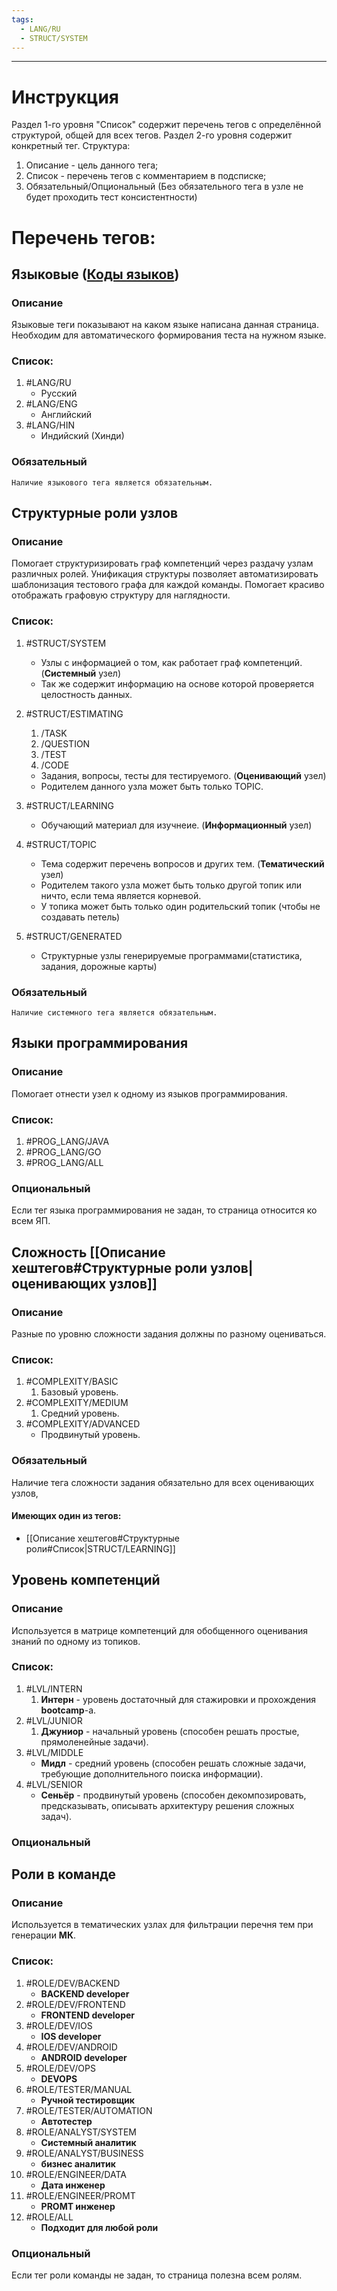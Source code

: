 ```yaml
---
tags:
  - LANG/RU
  - STRUCT/SYSTEM
---
```


---

# Инструкция

Раздел 1-го уровня "Список" содержит перечень тегов с определённой структурой, общей для всех тегов.
Раздел 2-го уровня содержит конкретный тег.
Структура:

1. Описание - цель данного тега;
2. Список - перечень тегов с комментарием в подсписке;
3. Обязательный/Опциональный (Без обязательного тега в узле не будет проходить тест консистентности)

# Перечень тегов:

## Языковые ([Коды языков](https://ru.wikipedia.org/wiki/Коды_языков))
### Описание
Языковые теги показывают на каком языке написана данная страница.
Необходим для автоматического формирования теста на нужном языке.

### Список:

1. #LANG/RU
    + Русский
2. #LANG/ENG
    + Английский
3. #LANG/HIN
    + Индийский (Хинди)

### Обязательный

	Наличие языкового тега является обязательным.

## Структурные роли узлов

### Описание

Помогает структуризировать граф компетенций через раздачу узлам различных ролей.
Унификация структуры позволяет автоматизировать шаблонизация тестового графа для каждой команды.
Помогает красиво отображать графовую структуру для наглядности.

### Список:

1. #STRUCT/SYSTEM
    + Узлы с информацией о том, как работает граф компетенций. (**Системный** узел)
    + Так же содержит информацию на основе которой проверяется целостность данных.
2. #STRUCT/ESTIMATING
    1. /TASK
    2. /QUESTION
    3. /TEST
    4. /CODE

    + Задания, вопросы, тесты для тестируемого. (**Оценивающий** узел)
    + Родителем данного узла может быть только TOPIC.
4. #STRUCT/LEARNING
    + Обучающий материал для изучнеие. (**Информационный** узел)
5. #STRUCT/TOPIC 
    + Тема содержит перечень вопросов и других тем. (**Тематический** узел)
    + Родителем такого узла может быть только другой топик или ничто, если тема является корневой.
    + У топика может быть только один родительский топик (чтобы не создавать петель)
6. #STRUCT/GENERATED
	- Структурные узлы генерируемые программами(статистика, задания, дорожные карты) 

### Обязательный

	Наличие системного тега является обязательным.

## Языки программирования

### Описание

Помогает отнести узел к одному из языков программирования.

### Список:

1. #PROG_LANG/JAVA
2. #PROG_LANG/GO
3. #PROG_LANG/ALL

### Опциональный

Если тег языка программирования не задан, то страница относится ко всем ЯП.

## Сложность [[Описание хештегов#Структурные роли узлов|оценивающих узлов]]

### Описание

Разные по уровню сложности задания должны по разному оцениваться.

### Список:

1. #COMPLEXITY/BASIC
    1. Базовый уровень.
2. #COMPLEXITY/MEDIUM
    1. Средний уровень.
3. #COMPLEXITY/ADVANCED
    - Продвинутый уровень.

### Обязательный

Наличие тега сложности задания обязательно для всех оценивающих узлов,

#### Имеющих один из тегов:

- [[Описание хештегов#Структурные роли#Список|STRUCT/LEARNING]]

## Уровень компетенций

### Описание

Используется в матрице компетенций для обобщенного оценивания знаний по одному из топиков.

### Список:

1. #LVL/INTERN
    1. **Интерн** - уровень достаточный для стажировки и прохождения **bootcamp**-а.
2. #LVL/JUNIOR
    1. **Джуниор** - начальный уровень (способен решать простые, прямоленейные задачи).
3. #LVL/MIDDLE
    - **Мидл** - средний уровень (способен решать сложные задачи, требующие дополнительного поиска информации).
1. #LVL/SENIOR
    - **Сеньёр** - продвинутый уровень (способен декомпозировать, предсказывать, описывать архитектуру решения сложных
      задач).

### Опциональный

## Роли в команде

### Описание

Используется в тематических узлах для фильтрации перечня тем при генерации **МК**.

### Список:

1. #ROLE/DEV/BACKEND
    + **BACKEND developer**
2. #ROLE/DEV/FRONTEND
    + **FRONTEND developer**
3. #ROLE/DEV/IOS
    + **IOS developer**
4. #ROLE/DEV/ANDROID
    + **ANDROID developer**
5. #ROLE/DEV/OPS
    + **DEVOPS**
6. #ROLE/TESTER/MANUAL
    + **Ручной тестировщик**
7. #ROLE/TESTER/AUTOMATION
    + **Автотестер**
8. #ROLE/ANALYST/SYSTEM
    + **Системный аналитик**
9. #ROLE/ANALYST/BUSINESS
    + **бизнес аналитик**
10. #ROLE/ENGINEER/DATA
    + **Дата инженер**
11. #ROLE/ENGINEER/PROMT
    + **PROMT инженер**
12. #ROLE/ALL
    + **Подходит для любой роли**

### Опциональный

Если тег роли команды не задан, то страница полезна всем ролям. 

